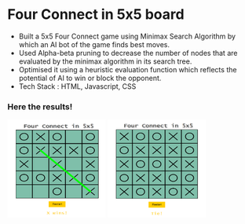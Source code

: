<h1>Four Connect in 5x5 board</h1>

<ol>
  <li style="list-style-type: disc;">Built a 5x5 Four Connect game using Minimax Search Algorithm by which an AI bot of the game finds best moves.</li>
  <li style="list-style-type: disc;">Used Alpha-beta pruning to decrease the number of nodes that are evaluated by the minimax algorithm in its search tree.</li>
  <li style="list-style-type: disc;">Optimised it using a heuristic evaluation function which reflects the potential of AI to win or block the opponent.</li>
  <li style="list-style-type: disc;">Tech Stack : HTML, Javascript, CSS</li>
</ol>
<h3>Here the results!</h3>
<img src="win.png" alt="WIN" height="200px" width="200px">
<img src="tie.png" alt="TIE" height="200px" width="200px">

